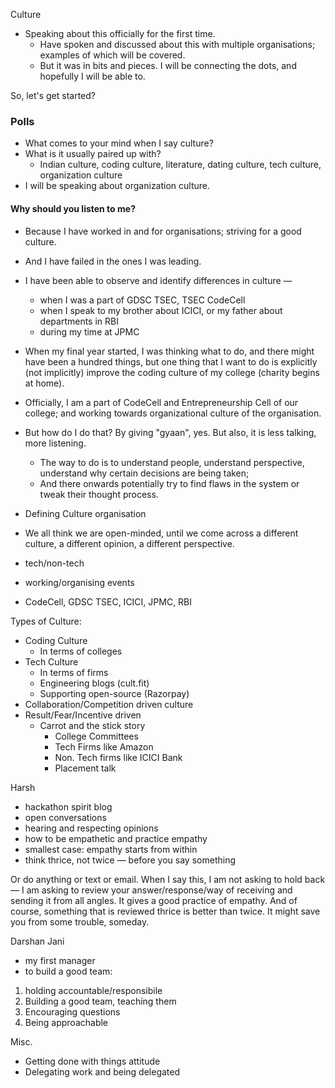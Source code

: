 Culture

- Speaking about this officially for the first time.
    - Have spoken and discussed about this with multiple organisations; examples of which will be covered.
    - But it was in bits and pieces. I will be connecting the dots, and hopefully I will be able to.

So, let's get started?

### Polls

- What comes to your mind when I say culture?
- What is it usually paired up with?
    - Indian culture, coding culture, literature, dating culture, tech culture, organization culture
- I will be speaking about organization culture.

#### Why should you listen to me?

- Because I have worked in and for organisations; striving for a good culture.
- And I have failed in the ones I was leading.
- I have been able to observe and identify differences in culture — 
    - when I was a part of GDSC TSEC, TSEC CodeCell
    - when I speak to my brother about ICICI, or my father about departments in RBI
    - during my time at JPMC
- When my final year started, I was thinking what to do, and there might have been a hundred things, but one thing that I want to do is explicitly (not implicitly) improve the coding culture of my college (charity begins at home).
- Officially, I am a part of CodeCell and Entrepreneurship Cell of our college; and working towards organizational culture of the organisation.
- But how do I do that? By giving "gyaan", yes. But also, it is less talking, more listening.
    - The way to do is to understand people, understand perspective, understand why certain decisions are being taken;
    - And there onwards potentially try to find flaws in the system or tweak their thought process.

- Defining Culture
organisation

- We all think we are open-minded, until we come across a different culture, a different opinion, a different perspective. 

- tech/non-tech
- working/organising events
- CodeCell, GDSC TSEC, ICICI, JPMC, RBI

Types of Culture:
- Coding Culture
    - In terms of colleges 
- Tech Culture
    - In terms of firms
    - Engineering blogs (cult.fit)
    - Supporting open-source (Razorpay)
- Collaboration/Competition driven culture
- Result/Fear/Incentive driven
    - Carrot and the stick story
        - College Committees
        - Tech Firms like Amazon
        - Non. Tech firms like ICICI Bank 
        - Placement talk

Harsh
- hackathon spirit blog
- open conversations
- hearing and respecting opinions 
- how to be empathetic and practice empathy
- smallest case: empathy starts from within
- think thrice, not twice — before you say something

Or do anything or text or email. 
When I say this, I am not asking to hold back — I am asking to review your answer/response/way of receiving and sending it from all angles. It gives a good practice of empathy. 
And of course, something that is reviewed thrice is better than twice. 
It might save you from some trouble, someday.

Darshan Jani
- my first manager
- to build a good team:
1. holding accountable/responsibile
2. Building a good team, teaching them
3. Encouraging questions
4. Being approachable

Misc.

- Getting done with things attitude
- Delegating work and being delegated
